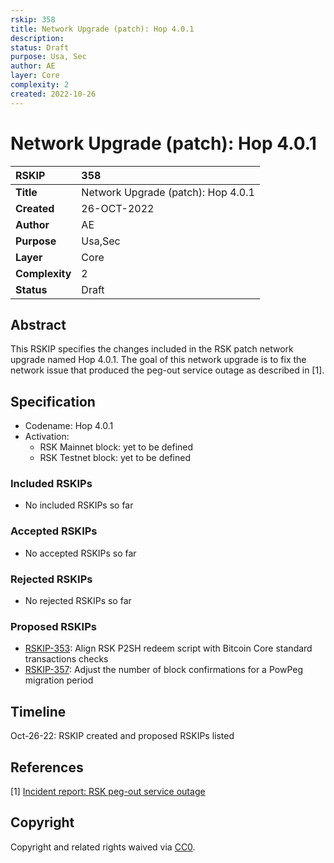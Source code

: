 ```yaml
---
rskip: 358
title: Network Upgrade (patch): Hop 4.0.1
description: 
status: Draft
purpose: Usa, Sec
author: AE
layer: Core
complexity: 2
created: 2022-10-26
---
```

# Network Upgrade (patch): Hop 4.0.1

|RSKIP          |358           |
| :------------ |:-------------|
|**Title**      |Network Upgrade (patch): Hop 4.0.1 |
|**Created**    |26-OCT-2022 |
|**Author**     |AE |
|**Purpose**    |Usa,Sec |
|**Layer**      |Core |
|**Complexity** |2 |
|**Status**     |Draft |

## Abstract

This RSKIP specifies the changes included in the RSK patch network upgrade named Hop 4.0.1. The goal of this network upgrade is to fix the network issue that produced the peg-out service outage as described in [1].

## Specification

- Codename: Hop 4.0.1
- Activation:
	- RSK Mainnet block: yet to be defined
	- RSK Testnet block: yet to be defined

### Included RSKIPs

- No included RSKIPs so far

### Accepted RSKIPs

- No accepted RSKIPs so far

### Rejected RSKIPs

- No rejected RSKIPs so far

### Proposed RSKIPs

- [RSKIP-353](https://github.com/rsksmart/RSKIPs/blob/master/IPs/RSKIP353.md): Align RSK P2SH redeem script with Bitcoin Core standard transactions checks
- [RSKIP-357](https://github.com/rsksmart/RSKIPs/blob/master/IPs/RSKIP357.md): Adjust the number of block confirmations for a PowPeg migration period

## Timeline

Oct-26-22: RSKIP created and proposed RSKIPs listed

## References

[1] [Incident report: RSK peg-out service outage](https://blog.rsk.co/noticia/incident-report-rsk-peg-out-service-outage/)

## Copyright

Copyright and related rights waived via [CC0](https://creativecommons.org/publicdomain/zero/1.0/).
